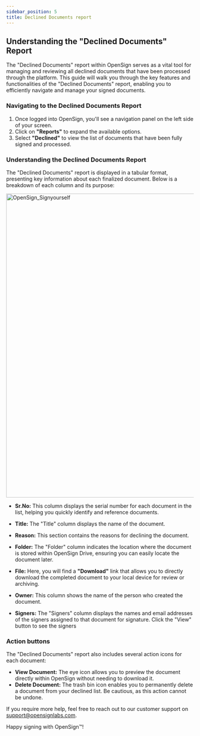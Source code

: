 ```yaml
---
sidebar_position: 5
title: Declined Documents report
---
```

## Understanding the "Declined Documents" Report

The "Declined Documents" report within OpenSign serves as a vital tool for managing and reviewing all declined documents that have been processed through the platform. This guide will walk you through the key features and functionalities of the "Declined Documents" report, enabling you to efficiently navigate and manage your signed documents.

### Navigating to the Declined Documents Report

1. Once logged into OpenSign, you'll see a navigation panel on the left side of your screen.
2. Click on **"Reports"** to expand the available options.
3. Select **"Declined"** to view the list of documents that have been fully signed and processed.

### Understanding the Declined Documents Report

The "Declined Documents" report is displayed in a tabular format, presenting key information about each finalized document. Below is a breakdown of each column and its purpose:

<img width="816" alt="OpenSign_Signyourself" src="https://github.com/user-attachments/assets/dc55e678-52c0-4e75-a1d5-b5a94690bc33" />

- **Sr.No:** This column displays the serial number for each document in the list, helping you quickly identify and reference documents.

- **Title:** The "Title" column displays the name of the document.
  
- **Reason:** This section contains the reasons for declining the document.

- **Folder:** The "Folder" column indicates the location where the document is stored within OpenSign Drive, ensuring you can easily locate the document later.

- **File:** Here, you will find a **"Download"** link that allows you to directly download the completed document to your local device for review or archiving.

- **Owner:** This column shows the name of the person who created the document.

- **Signers:** The "Signers" column displays the names and email addresses of the signers assigned to that document for signature. Click the "View" button to see the signers

### Action buttons

The "Declined Documents" report also includes several action icons for each document:

- **View Document:** The eye icon allows you to preview the document directly within OpenSign without needing to download it.
- **Delete Document:** The trash bin icon enables you to permanently delete a document from your declined list. Be cautious, as this action cannot be undone.

If you require more help, feel free to reach out to our customer support on support@opensignlabs.com.

Happy signing with OpenSign™!
